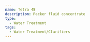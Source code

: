 ```yaml
---
name: Tetra 48
description: Packer fluid concentrate
type:
  - Water Treatment
tags:
  - Water Treatment/Clarifiers
---
```

